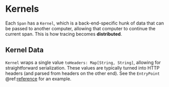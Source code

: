 # Kernels

Each `Span` has a `Kernel`, which is a back-end-specific hunk of data that can be passed to another computer, allowing that computer to continue the current span. This is how tracing becomes **distributed**.

## Kernel Data

`Kernel` wraps a single value `toHeaders: Map[String, String]`, allowing for straightforward serialization. These values are typically turned into HTTP headers (and parsed from headers on the other end). See the `EntryPoint` @ref:[reference](entrypoints.md) for an example.

